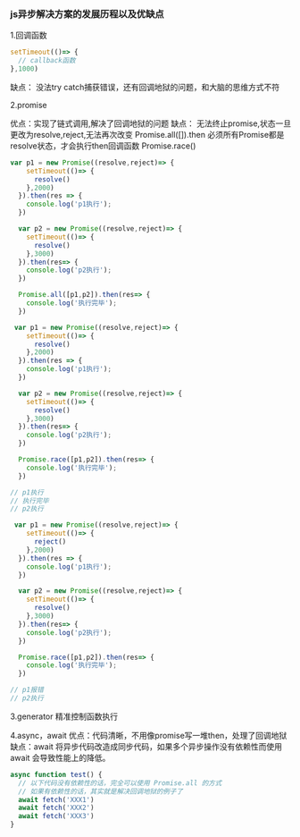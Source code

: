 ### js异步解决方案的发展历程以及优缺点

1.回调函数
```js
setTimeout(()=> {
  // callback函数
},1000)
```

缺点： 没法try catch捕获错误，还有回调地狱的问题，和大脑的思维方式不符



2.promise

优点：实现了链式调用,解决了回调地狱的问题
缺点： 无法终止promise,状态一旦更改为resolve,reject,无法再次改变
Promise.all([]).then  必须所有Promise都是resolve状态，才会执行then回调函数
Promise.race()  

```js
var p1 = new Promise((resolve,reject)=> {
    setTimeout(()=> {
      resolve()
    },2000)
  }).then(res => {
    console.log('p1执行');
  })

  var p2 = new Promise((resolve,reject)=> {
    setTimeout(()=> {
      resolve()
    },3000)
  }).then(res=> {
    console.log('p2执行');
  })

  Promise.all([p1,p2]).then(res=> {
    console.log('执行完毕');
  })
```

```js
 var p1 = new Promise((resolve,reject)=> {
    setTimeout(()=> {
      resolve()
    },2000)
  }).then(res => {
    console.log('p1执行');
  })

  var p2 = new Promise((resolve,reject)=> {
    setTimeout(()=> {
      resolve()
    },3000)
  }).then(res=> {
    console.log('p2执行');
  })

  Promise.race([p1,p2]).then(res=> {
    console.log('执行完毕');
  })

// p1执行
// 执行完毕
// p2执行
```

```js
 var p1 = new Promise((resolve,reject)=> {
    setTimeout(()=> {
      reject()
    },2000)
  }).then(res => {
    console.log('p1执行');
  })

  var p2 = new Promise((resolve,reject)=> {
    setTimeout(()=> {
      resolve()
    },3000)
  }).then(res=> {
    console.log('p2执行');
  })

  Promise.race([p1,p2]).then(res=> {
    console.log('执行完毕');
  })

// p1报错
// p2执行
```

3.generator  精准控制函数执行


4.async，await
优点：代码清晰，不用像promise写一堆then，处理了回调地狱
缺点：await 将异步代码改造成同步代码，如果多个异步操作没有依赖性而使用 await 会导致性能上的降低。

```js
async function test() {
  // 以下代码没有依赖性的话，完全可以使用 Promise.all 的方式
  // 如果有依赖性的话，其实就是解决回调地狱的例子了
  await fetch('XXX1')
  await fetch('XXX2')
  await fetch('XXX3')
}
```